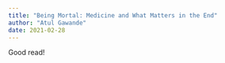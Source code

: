 ```yaml
---
title: "Being Mortal: Medicine and What Matters in the End"
author: "Atul Gawande"
date: 2021-02-28
---
```

Good read!